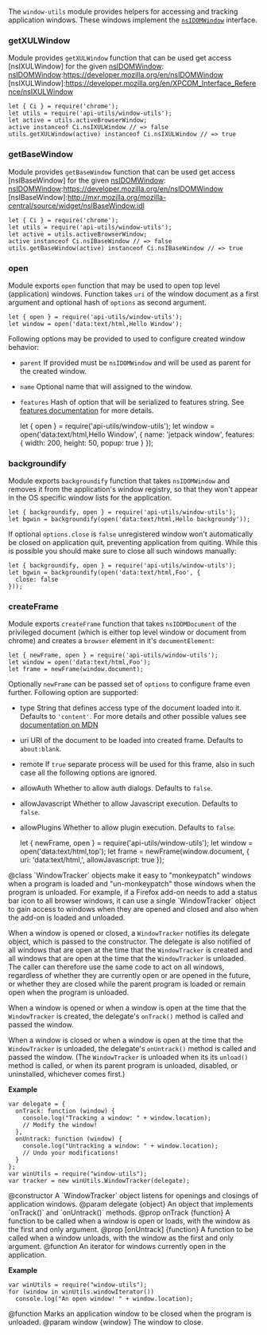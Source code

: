 <!-- This Source Code Form is subject to the terms of the Mozilla Public
   - License, v. 2.0. If a copy of the MPL was not distributed with this
   - file, You can obtain one at http://mozilla.org/MPL/2.0/. -->

<!-- contributed by Drew Willcoxon [adw@mozilla.com] -->
<!-- edited by Erik Vold [erikvvold@gmail.com] -->

The `window-utils` module provides helpers for accessing and tracking
application windows.  These windows implement the [`nsIDOMWindow`][nsIDOMWindow]
interface.

[nsIDOMWindow]: http://mxr.mozilla.org/mozilla-central/source/dom/interfaces/base/nsIDOMWindow.idl

### getXULWindow

Module provides `getXULWindow` function that can be used get access
[nsIXULWindow] for the given [nsIDOMWindow]\:
[nsIDOMWindow]:https://developer.mozilla.org/en/nsIDOMWindow
[nsIXULWindow]:https://developer.mozilla.org/en/XPCOM_Interface_Reference/nsIXULWindow

    let { Ci } = require('chrome');
    let utils = require('api-utils/window-utils');
    let active = utils.activeBrowserWindow;
    active instanceof Ci.nsIXULWindow // => false
    utils.getXULWindow(active) instanceof Ci.nsIXULWindow // => true

### getBaseWindow

Module provides `getBaseWindow` function that can be used get access
[nsIBaseWindow] for the given [nsIDOMWindow]\:
[nsIDOMWindow]:https://developer.mozilla.org/en/nsIDOMWindow
[nsIBaseWindow]:http://mxr.mozilla.org/mozilla-central/source/widget/nsIBaseWindow.idl

    let { Ci } = require('chrome');
    let utils = require('api-utils/window-utils');
    let active = utils.activeBrowserWindow;
    active instanceof Ci.nsIBaseWindow // => false
    utils.getBaseWindow(active) instanceof Ci.nsIBaseWindow // => true

### open

Module exports `open` function that may be used to open top level
(application) windows. Function takes `uri` of the window document as a first
argument and optional hash of `options` as second argument.

    let { open } = require('api-utils/window-utils');
    let window = open('data:text/html,Hello Window');

Following options may be provided to used to configure created window behavior:

- `parent`
If provided must be `nsIDOMWindow` and will be used as parent for the created
window.

- `name`
Optional name that will assigned to the window.

- `features`
Hash of option that will be serialized to features string. See
[features documentation](https://developer.mozilla.org/en/DOM/window.open#Position_and_size_features)
for more details.

    let { open } = require('api-utils/window-utils');
    let window = open('data:text/html,Hello Window', {
      name: 'jetpack window',
      features: {
        width: 200,
        height: 50,
        popup: true
      }
    });


### backgroundify

Module exports `backgroundify` function that takes `nsIDOMWindow` and
removes it from the application's window registry, so that they won't appear
in the OS specific window lists for the application.

    let { backgroundify, open } = require('api-utils/window-utils');
    let bgwin = backgroundify(open('data:text/html,Hello backgroundy'));

If optional `options.close` is `false` unregistered window won't automatically
be closed on application quit, preventing application from quiting. While this
is possible you should make sure to close all such windows manually:

    let { backgroundify, open } = require('api-utils/window-utils');
    let bgwin = backgroundify(open('data:text/html,Foo', {
      close: false
    }));

### createFrame

Module exports `createFrame` function that takes `nsIDOMDocument` of the
privileged document (which is either top level window or document from chrome)
and creates a `browser` element in it's `documentElement`:

    let { newFrame, open } = require('api-utils/window-utils');
    let window = open('data:text/html,Foo');
    let frame = newFrame(window.document);

Optionally `newFrame` can be passed set of `options` to configure frame
even further. Following option are supported:

- type
String that defines access type of the document loaded into it. Defaults to
`'content'`. For more details and other possible values see
[documentation on MDN](https://developer.mozilla.org/en/XUL/Attribute/browser.type)

- uri
URI of the document to be loaded into created frame. Defaults to `about:blank`.

- remote
If `true` separate process will be used for this frame, also in such case all
the following options are ignored.

- allowAuth
Whether to allow auth dialogs. Defaults to `false`.

- allowJavascript
Whether to allow Javascript execution. Defaults to `false`.

- allowPlugins
Whether to allow plugin execution. Defaults to `false`.

    let { newFrame, open } = require('api-utils/window-utils');
    let window = open('data:text/html,top');
    let frame = newFrame(window.document, {
      uri: 'data:text/html,<script>alert("Hello")</script>',
      allowJavascript: true
    });


<api name="WindowTracker">
@class
`WindowTracker` objects make it easy to "monkeypatch" windows when a program is
loaded and "un-monkeypatch" those windows when the program is unloaded.  For
example, if a Firefox add-on needs to add a status bar icon to all browser
windows, it can use a single `WindowTracker` object to gain access to windows
when they are opened and closed and also when the add-on is loaded and unloaded.

When a window is opened or closed, a `WindowTracker` notifies its delegate
object, which is passed to the constructor.  The delegate is also notified of
all windows that are open at the time that the `WindowTracker` is created and
all windows that are open at the time that the `WindowTracker` is unloaded.  The
caller can therefore use the same code to act on all windows, regardless of
whether they are currently open or are opened in the future, or whether they are
closed while the parent program is loaded or remain open when the program is
unloaded.

When a window is opened or when a window is open at the time that the
`WindowTracker` is created, the delegate's `onTrack()` method is called and
passed the window.

When a window is closed or when a window is open at the time that the
`WindowTracker` is unloaded, the delegate's `onUntrack()` method is called and
passed the window.  (The `WindowTracker` is unloaded when its its `unload()`
method is called, or when its parent program is unloaded, disabled, or
uninstalled, whichever comes first.)

**Example**

    var delegate = {
      onTrack: function (window) {
        console.log("Tracking a window: " + window.location);
        // Modify the window!
      },
      onUntrack: function (window) {
        console.log("Untracking a window: " + window.location);
        // Undo your modifications!
      }
    };
    var winUtils = require("window-utils");
    var tracker = new winUtils.WindowTracker(delegate);

<api name="WindowTracker">
@constructor
  A `WindowTracker` object listens for openings and closings of application
  windows.
@param delegate {object}
  An object that implements `onTrack()` and `onUntrack()` methods.
@prop onTrack {function}
  A function to be called when a window is open or loads, with the window as the
  first and only argument.
@prop [onUntrack] {function}
  A function to be called when a window unloads, with the window as the first
  and only argument.
</api>
</api>

<api name="windowIterator">
@function
  An iterator for windows currently open in the application.

**Example**

    var winUtils = require("window-utils");
    for (window in winUtils.windowIterator())
      console.log("An open window! " + window.location);

</api>

<api name="closeOnUnload">
@function
  Marks an application window to be closed when the program is unloaded.
@param window {window}
  The window to close.
</api>
